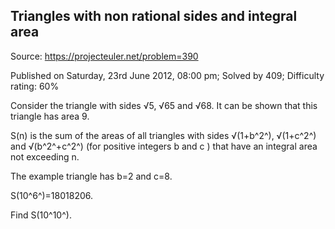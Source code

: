 Triangles with non rational sides and integral area
---------------------------------------------------

Source: https://projecteuler.net/problem=390

Published on Saturday, 23rd June 2012, 08:00 pm; Solved by 409;
Difficulty rating: 60%

Consider the triangle with sides √5, √65 and √68. It can be shown that
this triangle has area 9.

S(n) is the sum of the areas of all triangles with sides √(1+b^2^),
√(1+c^2^) and √(b^2^+c^2^) (for positive integers b and c ) that have an
integral area not exceeding n.

The example triangle has b=2 and c=8.

S(10^6^)=18018206.

Find S(10^10^).
